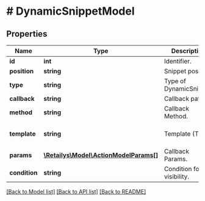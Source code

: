# # DynamicSnippetModel

## Properties

Name | Type | Description | Notes
------------ | ------------- | ------------- | -------------
**id** | **int** | Identifier. | [optional]
**position** | **string** | Snippet position. | [optional]
**type** | **string** | Type of DynamicSnippet. | [optional]
**callback** | **string** | Callback path. | [optional]
**method** | **string** | Callback Method. | [optional]
**template** | **string** | Template (Twig|Liquid) Snippet data. | [optional]
**params** | [**\Retailys\Model\ActionModelParams[]**](ActionModelParams.md) | Callback Params. | [optional]
**condition** | **string** | Condition for visibility. | [optional]

[[Back to Model list]](../../README.md#models) [[Back to API list]](../../README.md#endpoints) [[Back to README]](../../README.md)
